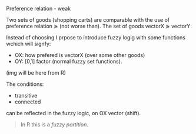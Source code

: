 Preference relation - weak

Two sets of goods (shopping carts) are comparable with the use of preference relation ≽ (not worse than).
The set of goods vectorX ≽ vectorY

Instead of choosing I prpose to introduce fuzzy logig with some functions wchich will signfy:

* OX: how prefered is vectorX (over some other goods)
* OY: [0,1] factor (normal fuzzy set functions).

(img will be here from R)

The conditions:
* transitive
* connected

can be reflected in the fuzzy logic, on OX vector (shift).
> In R this is a *fuzzy partition*.
